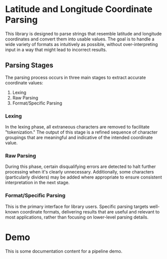 # Latitude and Longitude Coordinate Parsing

This library is designed to parse strings that resemble latitude and longitude coordinates and convert them into usable values. The goal is to handle a wide variety of formats as intuitively as possible, without over-interpreting input in a way that might lead to incorrect results.

## Parsing Stages

The parsing process occurs in three main stages to extract accurate coordinate values:

1. Lexing
2. Raw Parsing
3. Format/Specific Parsing

### Lexing

In the lexing phase, all extraneous characters are removed to facilitate "tokenization." The output of this stage is a refined sequence of character groupings that are meaningful and indicative of the intended coordinate value.

### Raw Parsing

During this phase, certain disqualifying errors are detected to halt further processing when it's clearly unnecessary. Additionally, some characters (particularly dividers) may be added where appropriate to ensure consistent interpretation in the next stage.

### Format/Specific Parsing

This is the primary interface for library users. Specific parsing targets well-known coordinate formats, delivering results that are useful and relevant to most applications, rather than focusing on lower-level parsing details.

# Demo

This is some documentation content for a pipeline demo.
